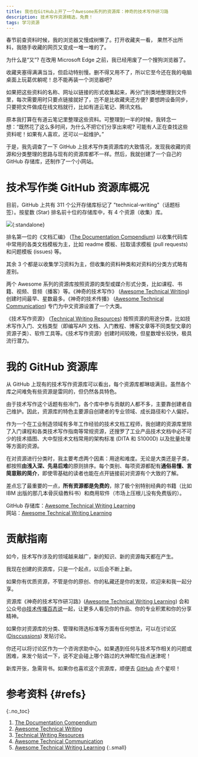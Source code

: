 ```yaml
---
title: 我也在GitHub上开了一个Awesome系列的资源库：神奇的技术写作研习路
description: 技术写作资源精选，免费！
tags: 学习资源
---
```


春节前查资料时候，我的浏览器又慢成树懒了。打开收藏夹一看， 果然不出所料，我随手收藏的网页又变成一堆一堆的了。

为什么是“又”? 在改用 Microsoft Edge 之前，我已经用废了一个搜狗浏览器了。

收藏夹塞得满满当当，但启动特别慢。删不得又用不了，所以它至今还在我的电脑桌面上玩葛优躺呢！总不能再装一个浏览器吧?

如果把这些资料的名称、网址以链接的形式收集起来，再分门别类地整理到文件里，每次需要用时只要点链接就好了，岂不是比收藏夹还方便? 要想跨设备同步，只要把文件做成在线文档就行，比如有道云笔记、腾讯文档。

原本我打算在有道云笔记里整理这些资料。可整理到一半的时候，我转念一想：“既然花了这么多时间，为什么不把它们分享出来呢? 可能有人正在查找这些资料呢！如果有人喜欢，还可以一起维护。”

于是，我先调查了一下 GitHub 上技术写作类资源库的大致情况，发现我收藏的资源和分类整理的思路与现有的资源库都不一样。然后，我就创建了一个自己的 GitHub 存储库，还制作了一个小网站。

# 技术写作类 GitHub 资源库概况

目前，GitHub 上共有 311 个公开存储库标记了 "technical-writing"（话题标签）。按星数 (Star) 排名前十位的存储库中，有 4 个资源（收集）库。

![](https://pic2.zhimg.com/80/v2-989de4c68488bc617fb1b8d70111ff09_720w.webp){:standalone}

排名第一位的《文档汇编》 ([The Documentation Compendium](https://github.com/kylelobo/The-Documentation-Compendium)) 以收集代码库中常用的各类文档模板为主，比如 readme 模板、拉取请求模板 (pull requests) 和问题模板 (issues) 等。

其余 3 个都是以收集学习资料为主，但收集的资料种类和对资料的分类方式略有差别。

两个 Awesome 系列的资源库按照资源的类型或媒介形式分类，比如课程、书籍、视频、音频（播客）等。《神奇的技术写作》 ([Awesome Technical Writing](https://github.com/BolajiAyodeji/awesome-technical-writing)) 创建时间最早、星数最多。《神奇的技术传播》 ([Awesome Technical Communication](https://github.com/lilin90/awesome-technical-communication)) 专门为中文资源设置了一个大类。

《技术写作资源》 ([Technical Writing Resources](https://github.com/CynthiaPeter/Technical-Writing-Resources)) 按照资源的用途分类，比如技术写作入门、文档类型（即编写API 文档、入门教程、博客文章等不同类型文章的资源子类）、软件工具等。《技术写作资源》创建时间较晚，但星数增长较快，极具流行潜力。

# 我的 GitHub 资源库

从 GitHub 上现有的技术写作资源库可以看出，每个资源库都琳琅满目。虽然各个库之间难免有些资源是雷同的，但仍然各具特色。

由于技术写作这个话题有些冷门，各个库中参与贡献的人都不多，主要靠创建者自己维护。因此，资源库的特色主要源自创建者的专业领域、成长路径和个人偏好。

作为一个在工业制造领域有多年工作经验的技术文档工程师，我创建的资源库里除了入门课程和各类技术写作指南等常规资源，还搜罗了工业产品技术文档中必不可少的技术插图、大中型技术文档常用的架构标准 (DITA 和 S1000D) 以及批量处理等方面的资源。

在对资源进行分类时，我主要考虑两个因素：用途和难度。无论是大类还是子类，都按照**由浅入深、先易后难**的原则排序。每个类别、每项资源都配有**通俗易懂、言简意赅的简介**，即使零基础的读者也能在点开链接前对资源有个大致的了解。

差点忘了最重要的一点，**所有资源都是免费的**，除了极个别特别经典的书籍（比如 IBM 出版的那几本骨灰级教科书）和商用软件（市场上压根儿没有免费版的）。

GitHub 存储库：[Awesome Technical Writing Learning](https://github.com/wongyah/awesome-technical-writing-learning)  
网站：[Awesome Technical Writing Learning](https://resources.docsimpo.work/)

# 贡献指南

如今，技术写作涉及的领域越来越广，新的知识、新的资源每天都在产生。

我现在创建的资源库，只是一个起点，以后会不断上新。

如果你有优质资源，不管是你的原创、你的私藏还是你的发现，欢迎来和我一起分享。

资源库《神奇的技术写作研习路》([Awesome Technical Writing Learning](https://resources.docsimpo.work/)) 会和公众号[@技术传播百态说](https://mp.weixin.qq.com/s?__biz=MzA5NzU4ODAwOQ==&mid=2247487464&idx=1&sn=c57c1b993dcb2c166d88bc2c0d414a10&chksm=909fc9aea7e840b874ebe3e37d0e2a58de7c4c4c5e18f1355b1a4be6378b5752c571c4aeddd4#rd)一起，让更多人看见你的作品、你的专业积累和你的分享精神。

如果你对资源库的分类、管理和筛选标准等方面有任何想法，可以在讨论区 ([Disccussions](https://github.com/wongyah/awesome-technical-writing-learning/discussions)) 发贴讨论。

你还可以将讨论区作为一个咨询求助中心。如果遇到任何与技术写作相关的问题或困难，来发个贴试一下，说不定会碰上哪个路过的大神帮忙指点迷津呢！

新库开张，急需背书。如果你也喜欢这个资源库，顺便去 [GitHub](https://github.com/wongyah/awesome-technical-writing-learning) 点个星呗！

# 参考资料 {#refs}
{:.no_toc}

1. [The Documentation Compendium](https://github.com/kylelobo/The-Documentation-Compendium)
2. [Awesome Technical Writing](https://github.com/BolajiAyodeji/awesome-technical-writing)
3. [Technical Writing Resources](https://github.com/CynthiaPeter/Technical-Writing-Resources)
4. [Awesome Technical Communication](https://github.com/lilin90/awesome-technical-communication)
5. [Awesome Technical Writing Learning](https://github.com/wongyah/awesome-technical-writing-learning)
{:.small}
